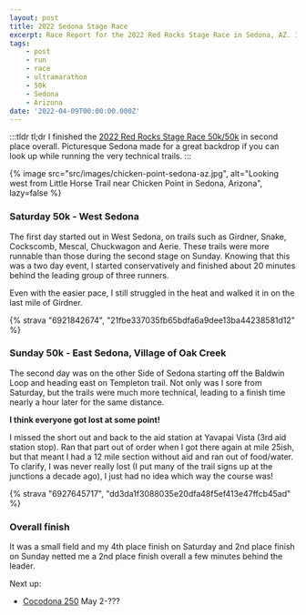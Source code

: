 ```yaml
---
layout: post
title: 2022 Sedona Stage Race
excerpt: Race Report for the 2022 Red Rocks Stage Race in Sedona, AZ. I finished the 50k Saturday, 50k Sunday version second overall in a little over 11 hours total.
tags:
    - post
    - run
    - race
    - ultramarathon
    - 50k
    - Sedona
    - Arizona
date: '2022-04-09T00:00:00.000Z'
---
```

:::tldr
tl;dr I finished the [2022 Red Rocks Stage Race 50k/50k](http://www.trailrunningescapes.com/races2.html) in second place overall. Picturesque Sedona made for a great backdrop if you can look up while running the very technical trails.
:::

{% image src="src/images/chicken-point-sedona-az.jpg", alt="Looking west from Little Horse Trail near Chicken Point in Sedona, Arizona", lazy=false %}

### Saturday 50k - West Sedona

The first day started out in West Sedona, on trails such as Girdner, Snake, Cockscomb, Mescal, Chuckwagon and Aerie. These trails were more runnable than those during the second stage on Sunday. Knowing that this was a two day event, I started conservatively and finished about 20 minutes behind the leading group of three runners. 

Even with the easier pace, I still struggled in the heat and walked it in on the last mile of Girdner.

{% strava "6921842674", "21fbe337035fb65bdfa6a9dee13ba44238581d12" %}

### Sunday 50k - East Sedona, Village of Oak Creek

The second day was on the other Side of Sedona starting off the Baldwin Loop and heading east on Templeton trail. Not only was I sore from Saturday, but the trails were much more technical, leading to a finish time nearly a hour later for the same distance.

**I think everyone got lost at some point!**

I missed the short out and back to the aid station at Yavapai Vista (3rd aid station stop). Ran that part out of order when I got there again at mile 25ish, but that meant I had a 12 mile section without aid and ran out of food/water. To clarify, I was never really lost (I put many of the trail signs up at the junctions a decade ago), I just had no idea which way the course was!

{% strava "6927645717", "dd3da1f3088035e20dfa48f5ef413e47ffcb45ad" %}

### Overall finish

It was a small field and my 4th place finish on Saturday and 2nd place finish on Sunday netted me a 2nd place finish overall a few minutes behind the leader.

Next up: 
- [Cocodona 250](http://cocodona.com/) May 2-???